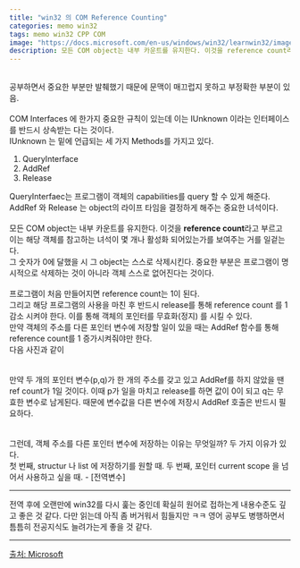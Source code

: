 ```yaml
---
title: "win32 의 COM Reference Counting"
categories: memo win32
tags: memo win32 CPP COM
image: "https://docs.microsoft.com/en-us/windows/win32/learnwin32/images/com04.png"
description: 모든 COM object는 내부 카운트를 유지한다. 이것을 reference count라고 부르고 이는 해당 객체를 참고하는 녀석이 몇 개나 활성화 되어있는가를 보여주는 거를 일겉는다.  그 숫자가 0에 달했을 시 그 object는 스스로 삭제시킨다. 중요한 부분은 스스로 프로그램이 명시적으로 삭제하는 것이 아니라 객체 스스로 없어진다는 것이다.  
---
```


 
\
공부하면서 중요한 부분만 발췌했기 때문에 문맥이 매끄럽지 못하고 부정확한 부분이 있음.  
\
COM Interfaces 에 한가지 중요한 규칙이 있는데 이는 IUnknown 이라는 인터페이스를 반드시 상속받는 다는 것이다.  
IUnknown 는 밑에 언급되는 세 가지 Methods를 가지고 있다.  
1. QueryInterface
1. AddRef
1. Release

QueryInterfaec는 프로그램이 객체의 capabilities를 query 할 수 있게 해준다.  
AddRef 와 Release 는 object의 라이프 타임을 결정하게 해주는 중요한 녀석이다.  
\
모든 COM object는 내부 카운트를 유지한다. 이것을 **reference count**라고 부르고 이는 해당 객체를 참고하는 녀석이 몇 개나 활성화 되어있는가를 보여주는 거를 일겉는다.  
그 숫자가 0에 달했을 시 그 object는 스스로 삭제시킨다. 중요한 부분은 프로그램이 명시적으로 삭제하는 것이 아니라 객체 스스로 없어진다는 것이다.  
\
<img src="https://docs.microsoft.com/en-us/windows/win32/learnwin32/images/com04.png" alt="" class="mid-img">  
프로그램이 처음 만들어지면 reference count는 1이 된다.  
그리고 해당 프로그램의 사용을 마친 후 반드시 release를 통해 reference count 를 1감소 시켜야 한다. 이를 통해 
객체의 포인터를 무효화(정지) 를 시킬 수 있다.  
만약 객체의 주소를 다른 포인터 변수에 저장할 일이 있을 때는 AddRef 함수를 통해 reference count를 1 증가시켜줘야만 한다.  
다음 사진과 같이  
\
\
<img src="https://docs.microsoft.com/en-us/windows/win32/learnwin32/images/com05.png" alt="" class="mid-img">  
만약 두 개의 포인터 변수(p,q)가 한 개의 주소를 갖고 있고 AddRef를 하지 않았을 땐 ref count가 1일 것이다. 이때 p가 일을 마치고 release를 하면 값이 0이 되고 q는 무효한 변수로 남게된다. 때문에 변수값을 다른 변수에 저장시 AddRef 호출은 반드시 필요하다.  
\
\
그런데, 객체 주소를 다른 포인터 변수에 저장하는 이유는 무엇일까? 두 가지 이유가 있다.  
첫 번째, structur 나 list 에 저장하기를 원할 때.
두 번째, 포인터 current scope 을 넘어서 사용하고 싶을 때. - [전역변수]  
- - -
전역 후에 오랜만에 win32를 다시 훑는 중인데 확실히 원어로 접하는게 내용수준도 깊고 좋은 것 같다. 다만 읽는데 아직 좀 버거워서 힘들지만 ㅋㅋ 영어 공부도 병행하면서 틈틈히 전공지식도 늘려가는게 좋을 것 같다.
- - -
[출처: Microsoft](https://docs.microsoft.com/en-us/windows/win32/learnwin32/managing-the-lifetime-of-an-object) 